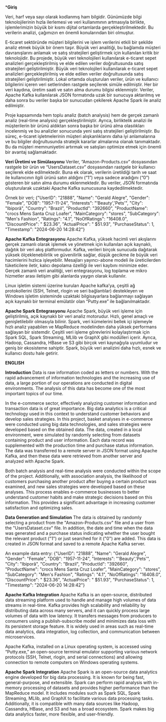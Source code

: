 *****Giriş****

Veri, harf veya sayı olarak kodlanmış ham bilgidir. Günümüzde bilgi teknolojilerinin hızla ilerlemesi ve veri kullanımının artmasıyla birlikte, işlemlerimizin büyük bir kısmı dijital ortamlarda gerçekleştirilmektedir. Bu verilerin analizi, çağımızın en önemli konularından biri olmuştur.

E-ticaret sektöründe müşteri bilgilerini ve işlem verilerini etkili bir şekilde analiz etmek büyük bir önem taşır. Büyük veri analitiği, bu bağlamda müşteri davranışlarını anlamak ve satış stratejileri geliştirmek için kullanılan kritik bir teknolojidir. Bu projede, büyük veri teknolojileri kullanılarak e-ticaret sepet analizleri gerçekleştirilmiş ve elde edilen veriler doğrultusunda satış stratejileri geliştirilmiştir.
Büyük veri teknolojileri kullanılarak e-ticaret sepet analizleri gerçekleştirilmiş ve elde edilen veriler doğrultusunda satış stratejileri geliştirilmiştir. Lokal ortamda oluşturulan veriler, ürün ve kullanıcı bilgilerini içeren veri setlerinden rastgele seçilerek simüle edilmiştir. Her bir veri kaydına, üretim saati ve satın alma durumu bilgisi eklenmiştir. Veriler, Apache Kafka kullanılarak JSON formatında uzak bir sunucuya aktarılmış ve daha sonra bu veriler başka bir sunucudan çekilerek Apache Spark ile analiz edilmiştir.

Proje kapsamında hem toplu analiz (batch analysis) hem de gerçek zamanlı analiz (real-time analysis) gerçekleştirilmiştir. Ayrıca, birliktelik analizi ile müşterilerin bir ürünü aldıktan sonra başka bir ürünü alma olasılıkları incelenmiş ve bu analizler sonucunda yeni satış stratejileri geliştirilmiştir. Bu süreç, e-ticaret işletmelerinin müşteri alışkanlıklarını daha iyi anlamalarına ve bu bilgiler doğrultusunda stratejik kararlar almalarına olanak tanımaktadır. Bu da müşteri memnuniyetini artırmak ve satışları optimize etmek için önemli bir avantaj sağlamaktadır.


****Veri Üretimi ve Simülasyonu****
Veriler, “Amazon-Products.csv” dosyasından rastgele bir ürün ve “UsersDataset.csv” dosyasından rastgele bir kullanıcı seçilerek elde edilmektedir. Buna ek olarak, verilerin üretildiği tarih ve saat ile kullanıcının ilgili ürünü satın aldığını (“1”) veya sadece aradığını (“0”) gösteren bir satın alma durumu eklenmektedir. Bu veriler, JSON formatında oluşturularak uzaktaki Apache Kafka sunucusuna kaydedilmektedir.

Örnek bir veri;
{"UserID": "21888",
"Name": "Gerald Alegre",
"Gender": "Female",
"DOB": "1957-11-24",
"Interests": "'Beauty','Pets'",
"City": "Ibiporã",
"Country": "Brazil",
"ProductId": "392660",
"ProductName": "crocs Mens Santa Cruz Loafer",
"MainCategory": "stores",
"SubCategory": "Men's Fashion",
"Ratings": "4.1",
"NoOfRatings": "16408.0",
"DiscountPrice": " $23.36",
"ActualPrice": " $51.93",
"PurchaseStatus": 1,
"Timestamp": "2024-06-20 14:28:42"}


**Apache Kafka Entegrasyonu**
Apache Kafka, yüksek hacimli veri akışlarını gerçek zamanlı olarak işlemek ve yönetmek için kullanılan açık kaynaklı, dağıtık bir veri akış platformudur. Kafka, verileri birçok sunucuda dağıtarak yüksek ölçeklenebilirlik ve güvenilirlik sağlar, düşük gecikme ile büyük veri hacimlerini hızlıca işleyebilir. Mesajları yayıncı-abone modeli ile üreticilerden tüketicilere iletir, kalıcı depolama özelliği ile veri kaybını minimize eder. Gerçek zamanlı veri analitiği, veri entegrasyonu, log toplama ve mikro hizmetler arası iletişim gibi alanlarda yaygın olarak kullanılır.

Linux işletim sistemi üzerine kurulan Apache kafka’ya, çeşitli ağ protokollerini (SSH, Telnet, rlogin ve seri bağlantılar) destekleyen ve Windows işletim sisteminde uzaktaki bilgisayarlara bağlanmayı sağlayan açık kaynaklı bir terminal emülatör olan “Putty.exe” ile bağlanılmaktadır.


**Apache Spark Entegrasyonu**
Apache Spark, büyük veri işleme için geliştirilmiş, açık kaynaklı bir veri analiz motorudur. Hızlı, genel amaçlı ve genişletilebilir olmasıyla bilinir. Spark, veri kümelerini bellek içi işlemeyle hızlı analiz yapabilen ve MapReduce modelinden daha yüksek performans sağlayan bir sistemdir. Çeşitli veri işleme görevlerini kolaylaştırmak için Spark SQL, Spark Streaming, MLlib ve GraphX gibi modülleri içerir. Ayrıca, Hadoop, Cassandra, HBase ve S3 gibi birçok veri kaynağıyla uyumludur ve geniş bir ekosisteme sahiptir. Spark, büyük veri analizini daha hızlı, esnek ve kullanıcı dostu hale getirir.


************************ENGLISH************************

**Introduction**
Data is raw information coded as letters or numbers. With the rapid advancement of information technologies and the increasing use of data, a large portion of our operations are conducted in digital environments. The analysis of this data has become one of the most important topics of our time.

In the e-commerce sector, effectively analyzing customer information and transaction data is of great importance. Big data analytics is a critical technology used in this context to understand customer behaviors and develop sales strategies. In this project, basket analyses in e-commerce were conducted using big data technologies, and sales strategies were developed based on the obtained data. The data, created in a local environment, were simulated by randomly selecting from datasets containing product and user information. Each data record was supplemented with the production time and purchase status information. The data was transferred to a remote server in JSON format using Apache Kafka, and then these data were retrieved from another server and analyzed with Apache Spark.

Both batch analysis and real-time analysis were conducted within the scope of the project. Additionally, with association analysis, the likelihood of customers purchasing another product after buying a certain product was examined, and new sales strategies were developed based on these analyses. This process enables e-commerce businesses to better understand customer habits and make strategic decisions based on this information. This provides a significant advantage in increasing customer satisfaction and optimizing sales.

**Data Generation and Simulation**
The data is obtained by randomly selecting a product from the "Amazon-Products.csv" file and a user from the "UsersDataset.csv" file. In addition, the date and time when the data was generated and a purchase status indicating whether the user bought the relevant product ("1") or just searched for it ("0") are added. This data is created in JSON format and saved to a remote Apache Kafka server.

An example data entry:
{"UserID": "21888",
"Name": "Gerald Alegre",
"Gender": "Female",
"DOB": "1957-11-24",
"Interests": "'Beauty','Pets'",
"City": "Ibiporã",
"Country": "Brazil",
"ProductId": "392660",
"ProductName": "crocs Mens Santa Cruz Loafer",
"MainCategory": "stores",
"SubCategory": "Men's Fashion",
"Ratings": "4.1",
"NoOfRatings": "16408.0",
"DiscountPrice": " $23.36",
"ActualPrice": " $51.93",
"PurchaseStatus": 1,
"Timestamp": "2024-06-20 14:28:42"}

**Apache Kafka Integration**
Apache Kafka is an open-source, distributed data streaming platform used to handle and manage high volumes of data streams in real-time. Kafka provides high scalability and reliability by distributing data across many servers, and it can quickly process large volumes of data with low latency. It transfers messages from producers to consumers using a publish-subscribe model and minimizes data loss with its persistent storage feature. It is widely used in areas such as real-time data analytics, data integration, log collection, and communication between microservices.

Apache Kafka, installed on a Linux operating system, is accessed using “Putty.exe,” an open-source terminal emulator supporting various network protocols (SSH, Telnet, rlogin, and serial connections) and allowing connection to remote computers on Windows operating systems.

**Apache Spark Integration**
Apache Spark is an open-source data analytics engine developed for big data processing. It is known for being fast, general-purpose, and extensible. Spark can perform rapid analysis with in-memory processing of datasets and provides higher performance than the MapReduce model. It includes modules such as Spark SQL, Spark Streaming, MLlib, and GraphX to facilitate various data processing tasks. Additionally, it is compatible with many data sources like Hadoop, Cassandra, HBase, and S3 and has a broad ecosystem. Spark makes big data analytics faster, more flexible, and user-friendly.
